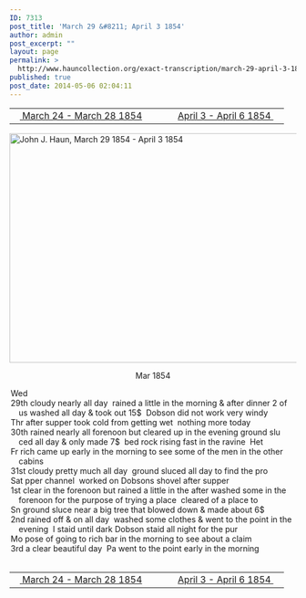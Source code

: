 ```yaml
---
ID: 7313
post_title: 'March 29 &#8211; April 3 1854'
author: admin
post_excerpt: ""
layout: page
permalink: >
  http://www.hauncollection.org/exact-transcription/march-29-april-3-1854/
published: true
post_date: 2014-05-06 02:04:11
---
```

<table style="width: 100%;" align="center">
<tbody>
<tr>
<td width="50%"><a href="http://www.hauncollection.org/version-2/version-ii-series-i/march-24-march-28-1854/"><img src="https://lh3.googleusercontent.com/-EFJpxxNiPNw/VqgtWBCZrMI/AAAAAAAAAFU/WfY4lPFWWkg/s800-Ic42/Soeb-Plain-Arrows-8-10px.png" alt="" width="10" height="10" /> March 24 - March 28 1854</a></td>
<td style="text-align: right;"><a href="http://www.hauncollection.org/version-2/version-ii-series-i/april-3-april-6-1854/"> April 3 - April 6 1854 <img src="https://lh3.googleusercontent.com/-67k0cYlpXHw/VqgtWKz1MXI/AAAAAAAAAFU/k9PW_Piyurk/s800-Ic42/Soeb-Plain-Arrows-5-10px.png" alt="" width="10" height="10" /></a></td>
</tr>
</tbody>
</table>
<a href="http://www.hauncollection.org/wp-content/uploads/John Haun/JJH_019_March 29 1854 - April 3 1854.JPG" target="_blank" rel="noopener"><img class="alignnone wp-image-2249 size-large" src="http://www.hauncollection.org/wp-content/uploads/John Haun/JJH_019_March 29 1854 - April 3 1854-1024x682.jpg" alt="John J. Haun, March 29 1854 - April 3 1854" width="604" height="402" /></a>
<p style="text-align: center;">Mar 1854</p>

<div style="text-indent: -1em; padding-left: 16px;">Wed</div>
<div style="text-indent: -1em; padding-left: 16px;">29th cloudy nearly all day  rained a little in the morning &amp; after dinner
2 of us washed all day &amp; took out 15$  Dobson did not work very windy</div>
<div style="text-indent: -1em; padding-left: 16px;">Thr after supper took cold from getting wet  nothing more today</div>
<div style="text-indent: -1em; padding-left: 16px;">30th rained nearly all forenoon but cleared up in the evening ground slu
ced all day &amp; only made 7$  bed rock rising fast in the ravine  Het</div>
<div style="text-indent: -1em; padding-left: 16px;">Fr rich came up early in the morning to see some of the men in the other cabins</div>
<div style="text-indent: -1em; padding-left: 16px;">31st cloudy pretty much all day  ground sluced all day to find the pro</div>
<div style="text-indent: -1em; padding-left: 16px;">Sat pper channel  worked on Dobsons shovel after supper</div>
<div style="text-indent: -1em; padding-left: 16px;">1st clear in the forenoon but rained a little in the after washed some in
the forenoon for the purpose of trying a place  cleared of a place to</div>
<div style="text-indent: -1em; padding-left: 16px;">Sn ground sluce near a big tree that blowed down &amp; made about 6$</div>
<div style="text-indent: -1em; padding-left: 16px;">2nd rained off &amp; on all day  washed some clothes &amp; went to the point in
the evening  I staid until dark Dobson staid all night for the pur</div>
<div style="text-indent: -1em; padding-left: 16px;">Mo pose of going to rich bar in the morning to see about a claim</div>
<div style="text-indent: -1em; padding-left: 16px;">3rd a clear beautiful day  Pa went to the point early in the morning</div>
&nbsp;
<table style="width: 100%;" align="center">
<tbody>
<tr>
<td width="50%"><a href="http://www.hauncollection.org/version-2/version-ii-series-i/march-24-march-28-1854/"><img src="https://lh3.googleusercontent.com/-EFJpxxNiPNw/VqgtWBCZrMI/AAAAAAAAAFU/WfY4lPFWWkg/s800-Ic42/Soeb-Plain-Arrows-8-10px.png" alt="" width="10" height="10" /> March 24 - March 28 1854</a></td>
<td style="text-align: right;"><a href="http://www.hauncollection.org/version-2/version-ii-series-i/april-3-april-6-1854/"> April 3 - April 6 1854 <img src="https://lh3.googleusercontent.com/-67k0cYlpXHw/VqgtWKz1MXI/AAAAAAAAAFU/k9PW_Piyurk/s800-Ic42/Soeb-Plain-Arrows-5-10px.png" alt="" width="10" height="10" /></a></td>
</tr>
</tbody>
</table>